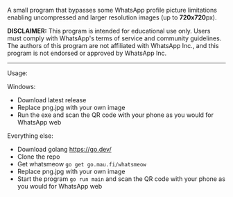 A small program that bypasses some WhatsApp profile picture limitations enabling uncompressed and larger resolution images (up to **720x720**px).



**DISCLAIMER:**
This program is intended for educational use only. Users must comply with WhatsApp's terms of service and community guidelines. The authors of this program are not affiliated with WhatsApp Inc., and this program is not endorsed or approved by WhatsApp Inc.

---

Usage:

Windows:
- Download latest release
- Replace png.jpg with your own image
- Run the exe and scan the QR code with your phone as you would for WhatsApp web

Everything else:
- Download golang https://go.dev/
- Clone the repo
- Get whatsmeow ```go get go.mau.fi/whatsmeow```
- Replace png.jpg with your own image
- Start the program ```go run main``` and scan the QR code with your phone as you would for WhatsApp web

